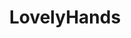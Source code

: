 ---
title: LovelyHands
crosslinks:
- livven
- spreading
- Nipples
- ass
- nsfw_gifs
- edging
- Alison_Tyler
---